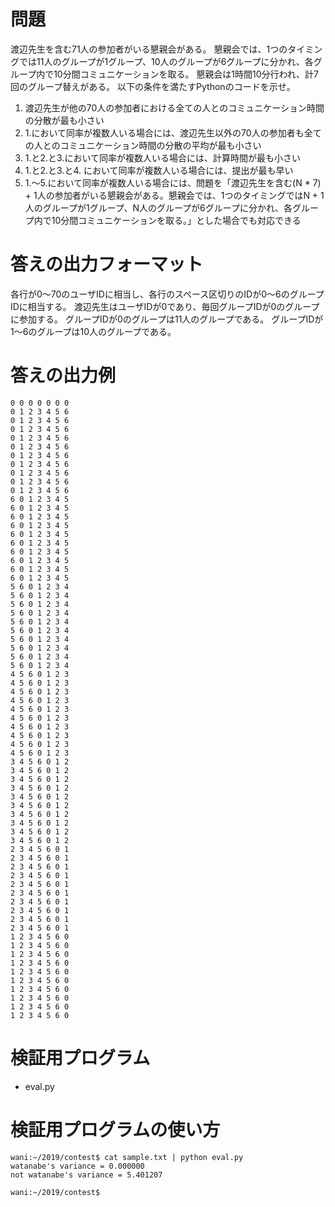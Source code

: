 # 問題
渡辺先生を含む71人の参加者がいる懇親会がある。
懇親会では、1つのタイミングでは11人のグループが1グループ、10人のグループが6グループに分かれ、各グループ内で10分間コミュニケーションを取る。
懇親会は1時間10分行われ、計7回のグループ替えがある。
以下の条件を満たすPythonのコードを示せ。

1. 渡辺先生が他の70人の参加者における全ての人とのコミュニケーション時間の分散が最も小さい
2. 1.において同率が複数人いる場合には、渡辺先生以外の70人の参加者も全ての人とのコミュニケーション時間の分散の平均が最も小さい
4. 1.と2.と3.において同率が複数人いる場合には、計算時間が最も小さい
5. 1.と2.と3.と4. において同率が複数人いる場合には、提出が最も早い
6. 1.～5.において同率が複数人いる場合には、問題を「渡辺先生を含む(N * 7) + 1人の参加者がいる懇親会がある。懇親会では、1つのタイミングではN + 1人のグループが1グループ、N人のグループが6グループに分かれ、各グループ内で10分間コミュニケーションを取る。」とした場合でも対応できる


# 答えの出力フォーマット
各行が0～70のユーザIDに相当し、各行のスペース区切りのIDが0～6のグループIDに相当する。
渡辺先生はユーザIDが0であり、毎回グループIDが0のグループに参加する。
グループIDが0のグループは11人のグループである。
グループIDが1～6のグループは10人のグループである。

# 答えの出力例

```
0 0 0 0 0 0 0
0 1 2 3 4 5 6
0 1 2 3 4 5 6
0 1 2 3 4 5 6
0 1 2 3 4 5 6
0 1 2 3 4 5 6
0 1 2 3 4 5 6
0 1 2 3 4 5 6
0 1 2 3 4 5 6
0 1 2 3 4 5 6
0 1 2 3 4 5 6
6 0 1 2 3 4 5
6 0 1 2 3 4 5
6 0 1 2 3 4 5
6 0 1 2 3 4 5
6 0 1 2 3 4 5
6 0 1 2 3 4 5
6 0 1 2 3 4 5
6 0 1 2 3 4 5
6 0 1 2 3 4 5
6 0 1 2 3 4 5
5 6 0 1 2 3 4
5 6 0 1 2 3 4
5 6 0 1 2 3 4
5 6 0 1 2 3 4
5 6 0 1 2 3 4
5 6 0 1 2 3 4
5 6 0 1 2 3 4
5 6 0 1 2 3 4
5 6 0 1 2 3 4
5 6 0 1 2 3 4
4 5 6 0 1 2 3
4 5 6 0 1 2 3
4 5 6 0 1 2 3
4 5 6 0 1 2 3
4 5 6 0 1 2 3
4 5 6 0 1 2 3
4 5 6 0 1 2 3
4 5 6 0 1 2 3
4 5 6 0 1 2 3
4 5 6 0 1 2 3
3 4 5 6 0 1 2
3 4 5 6 0 1 2
3 4 5 6 0 1 2
3 4 5 6 0 1 2
3 4 5 6 0 1 2
3 4 5 6 0 1 2
3 4 5 6 0 1 2
3 4 5 6 0 1 2
3 4 5 6 0 1 2
3 4 5 6 0 1 2
2 3 4 5 6 0 1
2 3 4 5 6 0 1
2 3 4 5 6 0 1
2 3 4 5 6 0 1
2 3 4 5 6 0 1
2 3 4 5 6 0 1
2 3 4 5 6 0 1
2 3 4 5 6 0 1
2 3 4 5 6 0 1
2 3 4 5 6 0 1
1 2 3 4 5 6 0
1 2 3 4 5 6 0
1 2 3 4 5 6 0
1 2 3 4 5 6 0
1 2 3 4 5 6 0
1 2 3 4 5 6 0
1 2 3 4 5 6 0
1 2 3 4 5 6 0
1 2 3 4 5 6 0
1 2 3 4 5 6 0
```


# 検証用プログラム

- eval.py

# 検証用プログラムの使い方

```
wani:~/2019/contest$ cat sample.txt | python eval.py
watanabe's variance = 0.000000
not watanabe's variance = 5.401207

wani:~/2019/contest$
```
